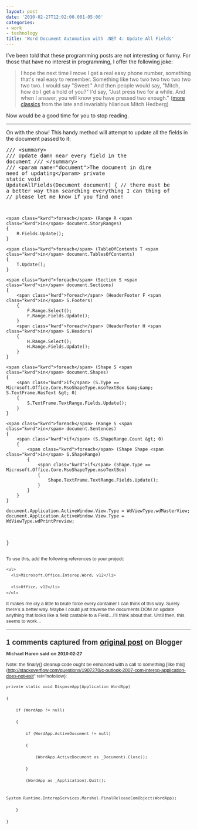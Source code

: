 ```yaml
---
layout: post
date: '2010-02-27T12:02:00.001-05:00'
categories:
- work
- technology
title: 'Word Document Automation with .NET 4: Update All Fields'
---
```





I’ve been told that these programming posts are not interesting or funny. For those that have no interest in programming, I offer the following joke:
<blockquote> 

I hope the next time I move I get a real easy phone number, something that's real easy to remember. Something like two two two two two two two two. I would say &quot;Sweet.&quot; And then people would say, &quot;Mitch, how do I get a hold of you?&quot; I'd say, &quot;Just press two for a while. And when I answer, you will know you have pressed two enough.&quot; ([more classics](http://en.wikiquote.org/wiki/Mitch_Hedberg) from the late and invariably hilarious Mitch Hedberg)
</blockquote>

Now would be a good time for you to stop reading.   <hr />

On with the show! This handy method will attempt to update all the fields in the document passed to it:  <pre class="csharpcode"><span class="rem">/// &lt;summary&gt;</span>
<span class="rem">/// Update damn near every field in the document</span>
<span class="rem">/// &lt;/summary&gt;</span>
<span class="rem">/// &lt;param name=&quot;document&quot;&gt;The document in dire need of updating&lt;/param&gt;</span>
<span class="kwrd">private</span> <span class="kwrd">static</span> <span class="kwrd">void</span> UpdateAllFields(Document document)
{
    <span class="rem">// there must be a better way than searching everything I can thing of</span>
    <span class="rem">// please let me know if you find one!</span>

    <span class="kwrd">foreach</span> (Range R <span class="kwrd">in</span> document.StoryRanges)
    {
        R.Fields.Update();
    }

    <span class="kwrd">foreach</span> (TableOfContents T <span class="kwrd">in</span> document.TablesOfContents)
    {
        T.Update();
    }

    <span class="kwrd">foreach</span> (Section S <span class="kwrd">in</span> document.Sections)
    {
        <span class="kwrd">foreach</span> (HeaderFooter F <span class="kwrd">in</span> S.Footers)
        {
            F.Range.Select();
            F.Range.Fields.Update();
        }
        <span class="kwrd">foreach</span> (HeaderFooter H <span class="kwrd">in</span> S.Headers)
        {
            H.Range.Select();
            H.Range.Fields.Update();
        }
    }

    <span class="kwrd">foreach</span> (Shape S <span class="kwrd">in</span> document.Shapes)
    {
        <span class="kwrd">if</span> (S.Type == Microsoft.Office.Core.MsoShapeType.msoTextBox &amp;&amp; S.TextFrame.HasText &gt; 0)
        {
            S.TextFrame.TextRange.Fields.Update();
        }
    }

    <span class="kwrd">foreach</span> (Range S <span class="kwrd">in</span> document.Sentences)
    {
        <span class="kwrd">if</span> (S.ShapeRange.Count &gt; 0)
        {
            <span class="kwrd">foreach</span> (Shape Shape <span class="kwrd">in</span> S.ShapeRange)
            {
                <span class="kwrd">if</span> (Shape.Type == Microsoft.Office.Core.MsoShapeType.msoTextBox)
                {
                    Shape.TextFrame.TextRange.Fields.Update();
                }
            }
        }
    }

    document.Application.ActiveWindow.View.Type = WdViewType.wdMasterView;
    document.Application.ActiveWindow.View.Type = WdViewType.wdPrintPreview;
}</pre>
<span class="Apple-style-span"><span class="Apple-style-span" style="text-align: left; line-height: 16px; font-family: verdana, arial, sans-serif; color: rgb(51,51,51); font-size: 13px;">
  

To use this, add the following references to your project:

    <ul>
      <li>Microsoft.Office.Interop.Word, v12</li>

      <li>Office, v12</li>
    </ul>
  </span></span>


It makes me cry a little to brute force every container I can think of this way. Surely there’s a better way. Maybe I could just traverse the documents DOM an update anything that looks like a field castable to a Field…I’ll think about that. Until then, this seems to work…

---

## 1 comments captured from [original post](https://blog.wassupy.com/2010/02/word-document-automation-with-net-4_27.html) on Blogger

**Michael Haren said on 2010-02-27**

Note: the finally{} cleanup code ought be enhanced with a call to something [like this](http://stackoverflow.com/questions/1907270/c-outlook-2007-com-interop-application-does-not-exit" rel="nofollow):

    private static void DisposeApp(Application WordApp)

    {

        if (WordApp != null)

        {

            if (WordApp.ActiveDocument != null)

            {

                (WordApp.ActiveDocument as _Document).Close();

            }

            (WordApp as _Application).Quit();

            System.Runtime.InteropServices.Marshal.FinalReleaseComObject(WordApp);

        }

    }

